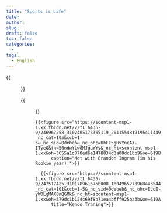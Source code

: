 ```yaml
---
title: "Sports is Life"
date: 
author: 
slug: 
draft: false
toc: false
categories:
  - 
tags:
  - English
---
```


{{<figure src="https://scontent-msp1-1.xx.fbcdn.net/v/t1.6435-9/248072290_3101790140093289_531737955507549089_n.jpg?_nc_cat=106&ccb=1-5&_nc_sid=0debeb&_nc_ohc=0zUtcKkH4ycAX8iC_zO&tn=56ndwYLw8MJgaWYy&_nc_ht=scontent-msp1-1.xx&oh=91a47419db22ce81b078a52b766f01a2&oe=61986181" 
          title="Fencing" caption="With my Coach Tim Robinson and teammate Jack Bennett!">}}

  
  {{<figure src="https://scontent-msp1-1.xx.fbcdn.net/v/t1.6435-9/247565158_3101789833426653_5679758100404464800_n.jpg?_nc_cat=100&ccb=1-5&_nc_sid=0debeb&_nc_ohc=Ej58WbHSENIAX9LS_nS&tn=56ndwYLw8MJgaWYy&_nc_ht=scontent-msp1-1.xx&oh=a6f4de14acf871b0642d7a8a057d22a7&oe=619A4165" 
          title="Basketball" caption="Being assistant to my Coach Gary Colson (Memphis Grizzlies)!">}}
  
  
  
  
    {{<figure src="https://scontent-msp1-1.xx.fbcdn.net/v/t1.6435-9/246967258_3102405173365119_2011554819195411449_n.jpg?_nc_cat=105&ccb=1-5&_nc_sid=0debeb&_nc_ohc=UbFC5gHvYncAX-ITyeQ&tn=56ndwYLw8MJgaWYy&_nc_ht=scontent-msp1-1.xx&oh=3655a1d878ed6a1478834d3a08dc1bb9&oe=619BD562" 
          caption="Met with Brandon Ingram (in his Rookie year)!">}}
  
      {{<figure src="https://scontent-msp1-1.xx.fbcdn.net/v/t1.6435-9/247517425_3101789616760008_1804965278968443544_n.jpg?_nc_cat=101&ccb=1-5&_nc_sid=0debeb&_nc_ohc=ELoE-yW0LgMAX8mQGMk&_nc_ht=scontent-msp1-1.xx&oh=379dc1b124c69f8b71ea4bfff925ba3b&oe=619ACD32" 
          title="Kendo Traning">}}
  
